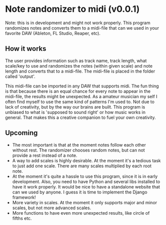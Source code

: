 # Note randomizer to midi (v0.0.1)

Note: this is in development and might not work properly.
This program randomizes notes and converts them to a midi-file that can we used in your favorite DAW (Ableton, FL Studio, Reaper, etc).


## How it works

The user provides information such as track name, track length, what scale/key to use and randomizes the notes (within given scale) 
and note length and converts that to a midi-file. The midi-file is placed in the folder called 'output'.

This midi-file can be imported in any DAW that supports midi. The fun thing is that because there is an equal chance for every note to appear
in the midi-file, the results might be unexpected. As a amateur musician my self I often find myself to use the same kind of patterns I'm used to.
Not due to lack of creativity, but by the way our brains are built. This program is unbiased to what is 'supposed to sound right' or how music works
in general. That makes this a creative companion to fuel your own creativity.


## Upcoming

* The most important is that at the moment notes follow each other without rest. The randomizer chooses random notes, but can not provide
a rest instead of a note.
* A way to add scales is highly desirable. At the moment it's a tedious task to just add one scale. There are many scales multiplied by each root note.
* At the moment it's quite a hassle to use this program, since it is in early development. Also, you need to have Python and several libs
installed to have it work properly. It would be nice to have a standalone website that can we used by anyone. I guess it is time to 
implement the Django framework!
* More variety in scales. At the moment it only supports major and minor scales, but not more advanced scales.
* More functions to have even more unexpected results, like circle of fifths etc.
